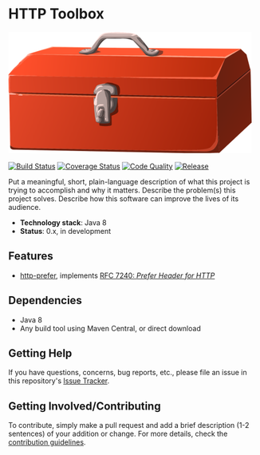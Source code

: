 # HTTP Toolbox

[![Banner 888×244](docs/toolbox.png)](https://pixabay.com/en/toolbox-red-box-grey-closed-gray-575407/)

[![Build Status](https://img.shields.io/travis/whiskeysierra/http-toolbox.svg)](https://travis-ci.org/whiskeysierra/http-toolbox)
[![Coverage Status](https://img.shields.io/coveralls/whiskeysierra/http-toolbox/master.svg)](https://coveralls.io/r/whiskeysierra/http-toolbox)
[![Code Quality](https://img.shields.io/codacy/grade/64f144ccc9e94925ba685276c18d9c30/master.svg)](https://www.codacy.com/app/whiskeysierra/http-toolbox)
[![Release](https://img.shields.io/github/release/whiskeysierra/http-toolbox.svg)](https://github.com/whiskeysierra/http-toolbox/releases)

Put a meaningful, short, plain-language description of what
this project is trying to accomplish and why it matters.
Describe the problem(s) this project solves.
Describe how this software can improve the lives of its audience.

- **Technology stack**: Java 8
- **Status**:  0.x, in development

## Features

-  [http-prefer](http-prefer), implements [RFC 7240: *Prefer Header for HTTP*](https://tools.ietf.org/html/rfc7240)

## Dependencies

- Java 8
- Any build tool using Maven Central, or direct download

## Getting Help

If you have questions, concerns, bug reports, etc., please file an issue in this repository's [Issue Tracker](../../issues).

## Getting Involved/Contributing

To contribute, simply make a pull request and add a brief description (1-2 sentences) of your addition or change. For
more details, check the [contribution guidelines](CONTRIBUTING.md).
